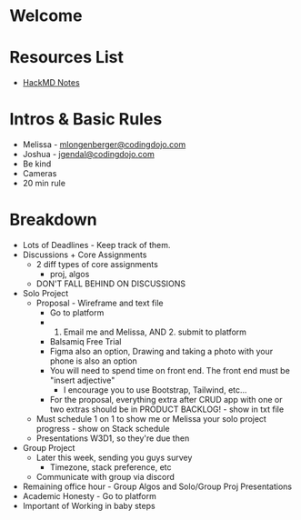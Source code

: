 # Welcome
# Resources List
- [HackMD Notes](https://hackmd.io/tva1Xz3qRdaFmEI33i4r0Q?view)

# Intros & Basic Rules
- Melissa - mlongenberger@codingdojo.com
- Joshua - jgendal@codingdojo.com
- Be kind
- Cameras
- 20 min rule

# Breakdown
- Lots of Deadlines - Keep track of them.  
 - Discussions + Core Assignments
    - 2 diff types of core assignments
      - proj, algos
    - DON'T FALL BEHIND ON DISCUSSIONS
  - Solo Project
    - Proposal - Wireframe and text file
      - Go to platform
      - 1. Email me and Melissa, AND 2. submit to platform
      - Balsamiq Free Trial
      - Figma also an option, Drawing and taking a photo with your phone is also an option
      - You will need to spend time on front end. The front end must be "insert adjective"
        - I encourage you to use Bootstrap, Tailwind, etc...
      - For the proposal, everything extra after CRUD app with one or two extras should be in PRODUCT BACKLOG! - show in txt file
    - Must schedule 1 on 1 to show me or Melissa your solo project progress - show on Stack schedule
    - Presentations W3D1, so they're due then
  - Group Project
    - Later this week, sending you guys survey
      - Timezone, stack preference, etc
    - Communicate with group via discord
  - Remaining office hour - Group Algos and Solo/Group Proj Presentations
  - Academic Honesty - Go to platform
  - Important of Working in baby steps
